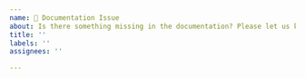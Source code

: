 ```yaml
---
name: 📘 Documentation Issue
about: Is there something missing in the documentation? Please let us know
title: ''
labels: ''
assignees: ''

---
```



